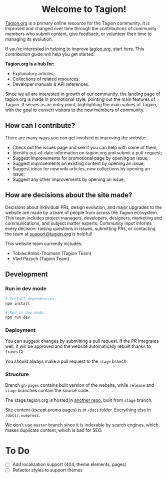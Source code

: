 <center><h1>Welcome to Tagion!</h1></center>

[Tagion.org](https://tagion.org) is a primary online resource for the Tagion community. It is improved and changed over time through the contributions of community members who submit content, give feedback, or volunteer their time to managing its evolution.

If you’re interested in helping to improve [tagion.org](https://tagion.org), start here. This contribution guide will help you get started.

**Tagion.org is a hub for:**

- Explanatory articles;
- Collections of related resources;
- Developer manuals & API references.

Since we all are interested in growth of our community, the landing page of tagion.org is made in promotional style, pointing out the main features of Tagion. It serves as an entry point, highlighting the main values of Tagion, with the goal to convert visitors to the new members of community.

## How can I contribute?

There are many ways you can get involved in improving the website:

- Check out the issues page and see if you can help with some of them;
- Identify out-of-date information on tagion.org and submit a pull-request;
- Suggest improvements for promotional page by opening an issue;
- Suggest improvements on existing content by opening an issue;
- Suggest ideas for new wiki articles, new collections by opening an issue;
- Suggest any other improvements by opening an issue;

## How are decisions about the site made?

Decisions about individual PRs, design evolution, and major upgrades to the website are made by a team of people from across the Tagion ecosystem. This team includes project managers, developers, designers, marketing and communications, and subject matter experts. Community input informs every decision: raising questions in issues, submitting PRs, or contacting the team at support@tagion.org is helpful!

This website team currently includes:

- Tobias Ambs-Thomsen (Tagion Team)
- Vlad Pazych (Tagion Team)

## Development

### Run in dev mode

```bash
# Install dependencies:
npm install

# Run in dev mode:
npm run dev
```

### Deployment

You can suggest changes by submitting a pull request. If the PR integrates well, it will be approved and the website automatically rebuilt thanks to Travis CI.

You should always make a pull request to the `stage` branch.

### Structure

Branch `gh-pages` contains built version of the website, while `release` and `stage` branches contain the source code.

The stage.tagion.org is hosted in [another repo](https://github.com/tagion/homepage.stage/), built from `stage` branch.

Site content (except promo pages) is in `/docs` folder. Everything else in `/docs/.vuepress`.

We don't use `master` branch since it is indexable by search engines, which makes duplicate content, which is bad for SEO.

# To Do

- [ ] Add localization support (404, theme elements, pages)
- [ ] Refactor styles to support themes